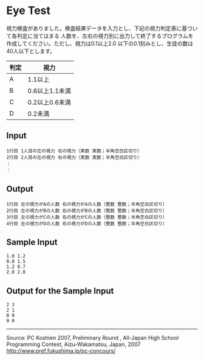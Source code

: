 # Eye Test

視力検査がありました。検査結果データを入力とし、下記の視力判定表に基づいて各判定に当てはまる 人数を、左右の視力別に出力して終了するプログラムを作成してください。ただし、視力は0.1以上2.0 以下の0.1刻みとし、生徒の数は40人以下とします。

| 判定 | 視力 |
|---|---------|
| A | 1.1以上 |
| B | 0.6以上1.1未満 |
| C | 0.2以上0.6未満 |
| D | 0.2未満 |

## Input

    1行目 1人目の左の視力 右の視力（実数 実数；半角空白区切り）
    2行目 2人目の左の視力 右の視力（実数 実数；半角空白区切り）
    ：
    ：

## Output

    1行目 左の視力がAの人数 右の視力がAの人数（整数 整数；半角空白区切り）
    2行目 左の視力がBの人数 右の視力がBの人数（整数 整数；半角空白区切り）
    3行目 左の視力がCの人数 右の視力がCの人数（整数 整数；半角空白区切り）
    4行目 左の視力がDの人数 右の視力がDの人数（整数 整数；半角空白区切り）

## Sample Input

    1.0 1.2
    0.8 1.5
    1.2 0.7
    2.0 2.0

## Output for the Sample Input

    2 3
    2 1
    0 0
    0 0

* * *

Source: PC Koshien 2007, Preliminary Round , All-Japan High School Programming Contest, Aizu-Wakamatsu, Japan, 2007   
<http://www.pref.fukushima.jp/pc-concours/>
